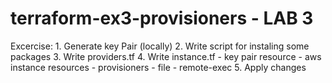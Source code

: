# terraform-ex3-provisioners - LAB 3



Excercise: 
    1. Generate key Pair (locally)
    2. Write script for instaling some packages
    3. Write providers.tf
    4. Write instance.tf
        - key pair resource
        - aws instance resources
           - provisioners
                - file
                - remote-exec
    5. Apply changes
